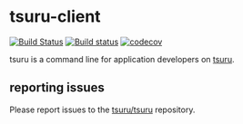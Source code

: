 # tsuru-client

[![Build Status](https://travis-ci.org/tsuru/tsuru-client.svg?branch=master)](https://travis-ci.org/tsuru/tsuru-client)
[![Build status](https://ci.appveyor.com/api/projects/status/4at3ma6bbqoas01b/branch/master?svg=true)](https://ci.appveyor.com/project/tsuru/tsuru-client/branch/master)
[![codecov](https://codecov.io/gh/tsuru/tsuru-client/branch/master/graph/badge.svg)](https://codecov.io/gh/tsuru/tsuru-client)

tsuru is a command line for application developers on
[tsuru](https://github.com/tsuru/tsuru).

## reporting issues

Please report issues to the
[tsuru/tsuru](https://github.com/tsuru/tsuru/issues) repository.
